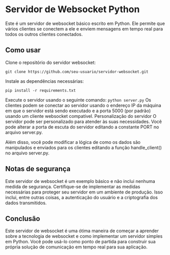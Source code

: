 # Servidor de Websocket Python
Este é um servidor de websocket básico escrito em Python. Ele permite que vários clientes se conectem a ele e enviem mensagens em tempo real para todos os outros clientes conectados.

## Como usar
Clone o repositório do servidor websocket:

```git clone https://github.com/seu-usuario/servidor-websocket.git```

Instale as dependências necessárias:

```pip install -r requirements.txt```

Execute o servidor usando o seguinte comando:
```python server.py```
Os clientes podem se conectar ao servidor usando o endereço IP da máquina em que o servidor está sendo executado e a porta 5000 (por padrão) usando um cliente websocket compatível.
Personalização do servidor
O servidor pode ser personalizado para atender às suas necessidades. Você pode alterar a porta de escuta do servidor editando a constante PORT no arquivo server.py.

Além disso, você pode modificar a lógica de como os dados são manipulados e enviados para os clientes editando a função handle_client() no arquivo server.py.

## Notas de segurança
Este servidor de websocket é um exemplo básico e não inclui nenhuma medida de segurança. Certifique-se de implementar as medidas necessárias para proteger seu servidor em um ambiente de produção. Isso inclui, entre outras coisas, a autenticação do usuário e a criptografia dos dados transmitidos.

## Conclusão
Este servidor de websocket é uma ótima maneira de começar a aprender sobre a tecnologia de websocket e como implementar um servidor simples em Python. Você pode usá-lo como ponto de partida para construir sua própria solução de comunicação em tempo real para sua aplicação.